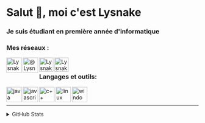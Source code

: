 # Salut 👋, moi c'est Lysnake

### Je suis étudiant en première année d'informatique

### Mes réseaux : 
[<img align="left" src="https://discord.com/assets/f8389ca1a741a115313bede9ac02e2c0.svg" alt="Lysnake#0001" width="40px"/>](Lysnake#0001)
[<img align="left" src="https://www.flaticon.com/svg/static/icons/svg/733/733579.svg" alt="@LysnakeYT" width="40px"/>](https://twitter.com/lysnakeyt)
[<img align="left" src="https://upload.wikimedia.org/wikipedia/commons/thumb/8/83/Steam_icon_logo.svg/1024px-Steam_icon_logo.svg.png" alt="Lysnake" width="37px"/>](https://steamcommunity.com/id/Lysnake/)
[<img align="left" src="https://cdn3.iconfinder.com/data/icons/social-messaging-ui-color-shapes-2-free/128/social-twitch-circle-512.png" alt="LysnakeIT" width="37px"/>](https://www.twitch.tv/lysnakeit)
<br>

### Langages et outils:
[<img align="left" src="https://devicons.github.io/devicon/devicon.git/icons/java/java-original.svg" alt="java" width="40px"/>](https://www.java.com)
[<img align="left" src="https://devicon.dev/devicon.git/icons/javascript/javascript-original.svg" alt="javascript" width="40px"/>](https://developer.mozilla.org/fr/docs/Web/JavaScript)
[<img align="left" src="https://devicon.dev/devicon.git/icons/c/c-original.svg" alt="c++" width="40px"/>](https://isocpp.org/)
[<img align="left" src="https://devicons.github.io/devicon/devicon.git/icons/linux/linux-original.svg" alt="linux" width="40px"/>](https://www.linux.org/)
[<img align="left" src="https://devicon.dev/devicon.git/icons/windows8/windows8-original.svg" alt="windows10" width="40px"/>](https://www.microsoft.com/fr-fr/windows/)
<br><br>

---

<details>
    <summary>GitHub Stats</summary>
    <img align="left" src="https://github-readme-stats.vercel.app/api/top-langs?username=lystech&show_icons=true&locale=en&layout=compact&card_width=445&langs_count=10&hide_borders=true" alt="lystech"/>
    <img align="left" src="https://github-readme-stats.vercel.app/api?username=lystech&show_icons=true&locale=en&include_all_commits=true&hide_borders=true" alt="lystech"/>
</details>
